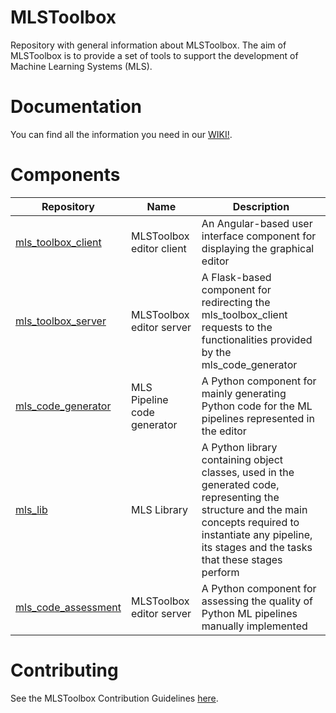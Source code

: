 # MLSToolbox
Repository with general information about MLSToolbox. The aim of MLSToolbox is to provide a set of tools to support the development of Machine Learning Systems (MLS).

# Documentation

You can find all the information you need in our [WIKI!](https://github.com/MLS-Toobox/mls_toolbox/wiki).

# Components

| Repository | Name | Description |
| ---| ---- | ----------- |
| [mls_toolbox_client](https://github.com/MLS-Toobox/mls_toolbox_client) | MLSToolbox editor client | An Angular-based user interface component for displaying the graphical editor |
| [mls_toolbox_server](https://github.com/MLS-Toobox/mls_toolbox_server) | MLSToolbox editor server | A Flask-based component for redirecting the mls_toolbox_client requests to the functionalities provided by the mls_code_generator |
| [mls_code_generator](https://github.com/MLS-Toobox/mls_code_generator) | MLS Pipeline code generator | A Python component for mainly generating Python code for the ML pipelines represented in the editor |
| [mls_lib](https://github.com/MLS-Toobox/mls_lib) | MLS Library | A Python library containing object classes, used in the generated code, representing the structure and the main concepts required to instantiate any pipeline, its stages and the tasks that these stages perform |
| [mls_code_assessment](https://github.com/MLS-Toobox/mls_code_assessment) | MLSToolbox editor server | A Python component for assessing the quality of Python ML pipelines manually implemented |

# Contributing
See the MLSToolbox Contribution Guidelines [here](https://github.com/MLS-Toobox/mls_toolbox/blob/main/CONTRIBUTING.md).
